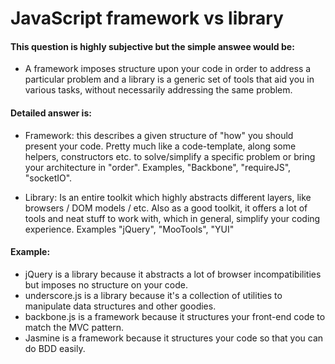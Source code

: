 # JavaScript framework vs library

#### This question is highly subjective but the simple answee would be:

* A framework imposes structure upon your code in order to address a particular problem and a library is a generic set of tools that aid you in various tasks, without necessarily addressing the same problem.


#### Detailed answer is:

* Framework: this describes a given structure of "how" you should present your code. Pretty much like a code-template, along some helpers, constructors etc. to solve/simplify a specific problem or bring your architecture in "order". Examples, "Backbone", "requireJS", "socketIO".

* Library: Is an entire toolkit which highly abstracts different layers, like browsers / DOM models / etc. Also as a good toolkit, it offers a lot of tools and neat stuff to work with, which in general, simplify your coding experience. Examples "jQuery", "MooTools", "YUI"


#### Example:

* jQuery is a library because it abstracts a lot of browser incompatibilities but imposes no structure on your code.
* underscore.js is a library because it's a collection of utilities to manipulate data structures and other goodies.
* backbone.js is a framework because it structures your front-end code to match the MVC pattern.
* Jasmine is a framework because it structures your code so that you can do BDD easily.
